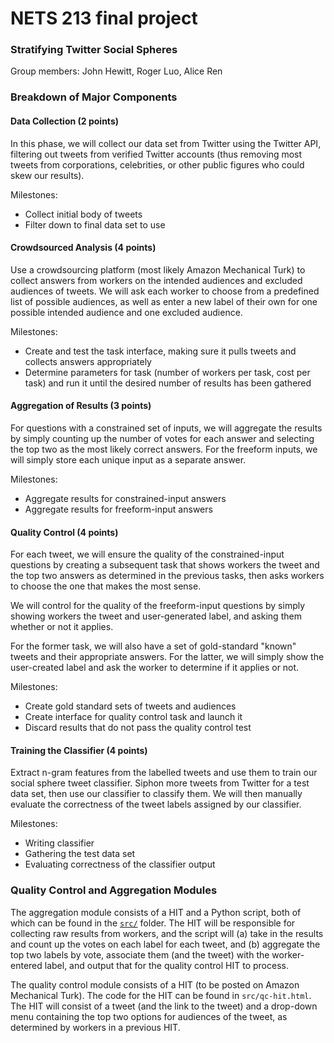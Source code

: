 # NETS 213 final project

### Stratifying Twitter Social Spheres

Group members: John Hewitt, Roger Luo, Alice Ren

### Breakdown of Major Components

#### Data Collection (2 points)

In this phase, we will collect our data set from Twitter using the Twitter API, filtering out tweets from verified Twitter accounts (thus removing most tweets from corporations, celebrities, or other public figures who could skew our results). 

Milestones:
- Collect initial body of tweets
- Filter down to final data set to use

#### Crowdsourced Analysis (4 points)

Use a crowdsourcing platform (most likely Amazon Mechanical Turk) to collect answers from workers on the intended audiences and excluded audiences of tweets. We will ask each worker to choose from a predefined list of possible audiences, as well as enter a new label of their own for one possible intended audience and one excluded audience.

Milestones:
- Create and test the task interface, making sure it pulls tweets and collects answers appropriately
- Determine parameters for task (number of workers per task, cost per task) and run it until the desired number of results has been gathered

#### Aggregation of Results (3 points)

For questions with a constrained set of inputs, we will aggregate the results by simply counting up the number of votes for each answer and selecting the top two as the most likely correct answers. For the freeform inputs, we will simply store each unique input as a separate answer.

Milestones:
- Aggregate results for constrained-input answers
- Aggregate results for freeform-input answers

#### Quality Control (4 points)

For each tweet, we will ensure the quality of the constrained-input questions by creating a subsequent task that shows workers the tweet and the top two answers as determined in the previous tasks, then asks workers to choose the one that makes the most sense. 

We will control for the quality of the freeform-input questions by simply showing workers the tweet and user-generated label, and asking them whether or not it applies.

For the former task, we will also have a set of gold-standard "known" tweets and their appropriate answers. For the latter, we will simply show the user-created label and ask the worker to determine if it applies or not.

Milestones:
- Create gold standard sets of tweets and audiences
- Create interface for quality control task and launch it
- Discard results that do not pass the quality control test

#### Training the Classifier (4 points)

Extract n-gram features from the labelled tweets and use them to train our social sphere tweet classifier. Siphon more tweets from Twitter for a test data set, then use our classifier to classify them. We will then manually evaluate the correctness of the tweet labels assigned by our classifier.

Milestones:
- Writing classifier
- Gathering the test data set
- Evaluating correctness of the classifier output

### Quality Control and Aggregation Modules

The aggregation module consists of a HIT and a Python script, both of which can be found in the [`src/`](src/) folder. The HIT will be responsible for collecting raw results from workers, and the script will (a) take in the results and count up the votes on each label for each tweet, and (b) aggregate the top two labels by vote, associate them (and the tweet) with the worker-entered label, and output that for the quality control HIT to process.

The quality control module consists of a HIT (to be posted on Amazon Mechanical Turk). The code for the HIT can be found in `src/qc-hit.html`. The HIT will consist of a tweet (and the link to the tweet) and a drop-down menu containing the top two options for audiences of the tweet, as determined by workers in a previous HIT.
